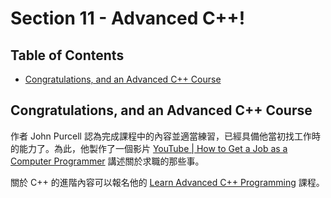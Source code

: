 # Section 11 - Advanced C++!

## Table of Contents

- [Congratulations, and an Advanced C++ Course]()

## Congratulations, and an Advanced C++ Course

作者 John Purcell 認為完成課程中的內容並適當練習，已經具備他當初找工作時的能力了。為此，他製作了一個影片 [YouTube | How to Get a Job as a Computer Programmer](https://www.youtube.com/watch?v=Ma0MMIM1kVw) 講述關於求職的那些事。

關於 C++ 的進階內容可以報名他的 [Learn Advanced C++ Programming](https://www.udemy.com/learn-advanced-c-programming/) 課程。